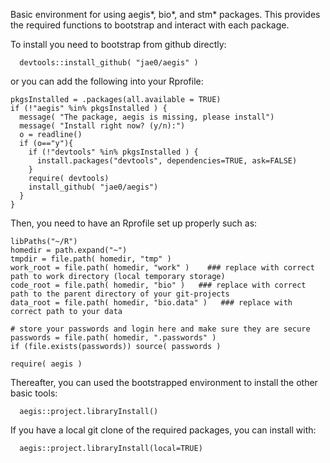 Basic environment for using aegis*, bio*, and stm* packages. This provides the required functions to bootstrap and interact with each package.

To install you need to bootstrap from github directly:

```
  devtools::install_github( "jae0/aegis" )
```

or you can add the following into your Rprofile:

```
pkgsInstalled = .packages(all.available = TRUE)
if (!"aegis" %in% pkgsInstalled ) {
  message( "The package, aegis is missing, please install")
  message( "Install right now? (y/n):")
  o = readline()
  if (o=="y"){
    if (!"devtools" %in% pkgsInstalled ) {
      install.packages("devtools", dependencies=TRUE, ask=FALSE)
    }
    require( devtools)
    install_github( "jae0/aegis")
  }
}
```


Then, you need to have an Rprofile set up properly such as:

```.
libPaths("~/R")
homedir = path.expand("~")
tmpdir = file.path( homedir, "tmp" )
work_root = file.path( homedir, "work" )    ### replace with correct path to work directory (local temporary storage)
code_root = file.path( homedir, "bio" )   ### replace with correct path to the parent directory of your git-projects
data_root = file.path( homedir, "bio.data" )   ### replace with correct path to your data

# store your passwords and login here and make sure they are secure
passwords = file.path( homedir, ".passwords" )
if (file.exists(passwords)) source( passwords )

require( aegis )
```


Thereafter, you can used the bootstrapped environment to install the other basic tools:

```
  aegis::project.libraryInstall()
```

If you have a local git clone of the required packages, you can install with:

```
  aegis::project.libraryInstall(local=TRUE)

```

